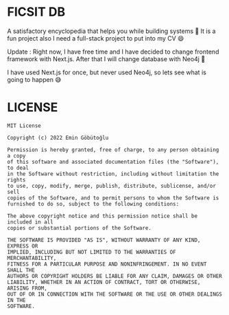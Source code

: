 # FICSIT DB
A satisfactory encyclopedia that helps you while building systems 🚧 It is a fun project also I need a full-stack project to put into my CV 😄

Update : Right now, I have free time and I have decided to change frontend framework with Next.js. After that I will change database with Neo4j 🤔

I have used Next.js for once, but never used Neo4j, so lets see what is going to happen 😅

# LICENSE
```
MIT License

Copyright (c) 2022 Emin Göbütoğlu

Permission is hereby granted, free of charge, to any person obtaining a copy
of this software and associated documentation files (the "Software"), to deal
in the Software without restriction, including without limitation the rights
to use, copy, modify, merge, publish, distribute, sublicense, and/or sell
copies of the Software, and to permit persons to whom the Software is
furnished to do so, subject to the following conditions:

The above copyright notice and this permission notice shall be included in all
copies or substantial portions of the Software.

THE SOFTWARE IS PROVIDED "AS IS", WITHOUT WARRANTY OF ANY KIND, EXPRESS OR
IMPLIED, INCLUDING BUT NOT LIMITED TO THE WARRANTIES OF MERCHANTABILITY,
FITNESS FOR A PARTICULAR PURPOSE AND NONINFRINGEMENT. IN NO EVENT SHALL THE
AUTHORS OR COPYRIGHT HOLDERS BE LIABLE FOR ANY CLAIM, DAMAGES OR OTHER
LIABILITY, WHETHER IN AN ACTION OF CONTRACT, TORT OR OTHERWISE, ARISING FROM,
OUT OF OR IN CONNECTION WITH THE SOFTWARE OR THE USE OR OTHER DEALINGS IN THE
SOFTWARE.
```